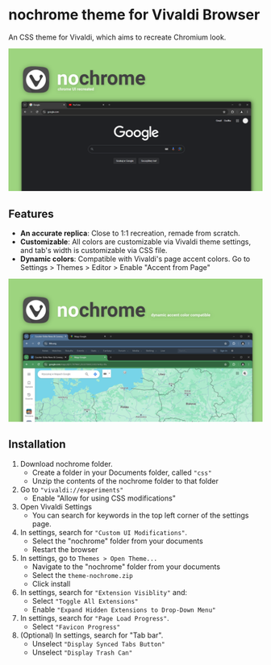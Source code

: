 # nochrome theme for Vivaldi Browser
An CSS theme for Vivaldi, which aims to recreate Chromium look.

![screenshot 1.png](screenshot%201.png)

## Features
- **An accurate replica**: Close to 1:1 recreation, remade from scratch.
- **Customizable**: All colors are customizable via Vivaldi theme settings, and tab's width is customizable via CSS file.
- **Dynamic colors**: Compatible with Vivaldi's page accent colors. Go to Settings > Themes > Editor > Enable "Accent from Page"

![screenshot 2.png](screenshot%202.png)

## Installation
1. Download nochrome folder.
	* Create a folder in your Documents folder, called `"css"`
	* Unzip the contents of the nochrome folder to that folder
2. Go to `"vivaldi://experiments"`
	* Enable "Allow for using CSS modifications"
3. Open Vivaldi Settings
	* You can search for keywords in the top left corner of the settings page.
4. In settings, search for `"Custom UI Modifications"`.
	* Select the "nochrome" folder from your documents
    * Restart the browser
5. In settings, go to `Themes > Open Theme...`
	* Navigate to the "nochrome" folder from your documents
	* Select the `theme-nochrome.zip`
	* Click install
6. In settings, search for `"Extension Visiblity"` and:
	* Select `"Toggle All Extensions"`
	* Enable `"Expand Hidden Extensions to Drop-Down Menu"`
7. In settings, search for `"Page Load Progress"`.
	* Select `"Favicon Progress"`
8. (Optional) In settings, search for "Tab bar".
	* Unselect `"Display Synced Tabs Button"`
	* Unselect `"Display Trash Can"`


